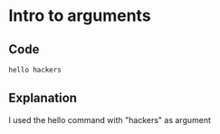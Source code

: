 # Intro to arguments

## Code

```bash
hello hackers
```
## Explanation

I used the hello command with "hackers" as argument
